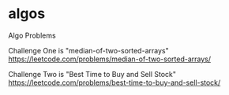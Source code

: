 # algos
Algo Problems

Challenge One is "median-of-two-sorted-arrays" https://leetcode.com/problems/median-of-two-sorted-arrays/

Challenge Two is "Best Time to Buy and Sell Stock" https://leetcode.com/problems/best-time-to-buy-and-sell-stock/